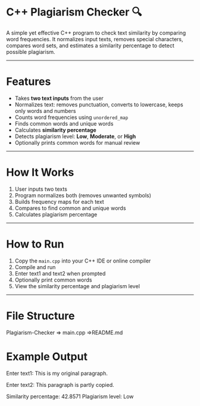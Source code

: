 # C++ Plagiarism Checker 🔍

A simple yet effective C++ program to check text similarity by comparing word frequencies. It normalizes input texts, removes special characters, compares word sets, and estimates a similarity percentage to detect possible plagiarism.

---

# Features

- Takes **two text inputs** from the user
- Normalizes text: removes punctuation, converts to lowercase, keeps only words and numbers
- Counts word frequencies using `unordered_map`
- Finds common words and unique words
- Calculates **similarity percentage**
- Detects plagiarism level: **Low**, **Moderate**, or **High**
- Optionally prints common words for manual review

---

# How It Works

1. User inputs two texts  
2. Program normalizes both (removes unwanted symbols)  
3. Builds frequency maps for each text  
4. Compares to find common and unique words  
5. Calculates plagiarism percentage
---

# How to Run

1. Copy the `main.cpp` into your C++ IDE or online compiler  
2. Compile and run  
3. Enter text1 and text2 when prompted  
4. Optionally print common words  
5. View the similarity percentage and plagiarism level

---

# File Structure
Plagiarism-Checker
=> main.cpp
=>README.md
# Example Output

Enter text1:
This is my original paragraph.

Enter text2:
This paragraph is partly copied.

Similarity percentage: 42.8571
Plagiarism level: Low


